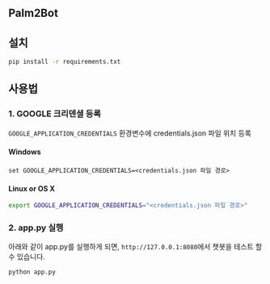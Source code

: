 ## Palm2Bot

## 설치

``` bash
pip install -r requirements.txt
```

## 사용법

### 1. GOOGLE 크리덴셜 등록 

`GOOGLE_APPLICATION_CREDENTIALS` 환경변수에 credentials.json 파일 위치 등록

#### Windows 

``` batch
set GOOGLE_APPLICATION_CREDENTIALS=<credentials.json 파일 경로>
```

#### Linux or OS X

``` bash
export GOOGLE_APPLICATION_CREDENTIALS="<credentials.json 파일 경로>"
```

### 2. app.py 실행

아래와 같이 app.py를 실행하게 되면, `http://127.0.0.1:8080`에서 챗봇을 테스트 할 수 있습니다.

``` bash
python app.py
```


